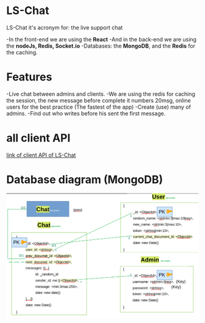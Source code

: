 # LS-Chat

LS-Chat it's acronym for: the live support chat


-In the front-end we are using the **React**
-And in the back-end we are using the **nodeJs, Redis, Socket.io**
-Databases: the **MongoDB**, and the **Redis** for the caching.

# Features
-Live chat between admins and clients.
-We are using the redis for caching the session, the new message before complete it numbers 20msg, online users for the best practice (The fastest of the app)
-Create (use) many of admins.
-Find out who writes before his sent the first message.

# all client API
[link of client API of LS-Chat](./https://github.com/AhminaMar1/LS-Chat/blob/main/api.http)

# Database diagram (MongoDB)

![database diagram of LS-Chat](./database-diagram.png)
